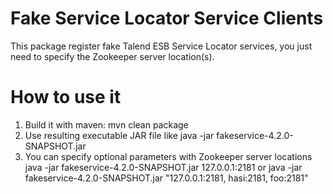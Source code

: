 Fake Service Locator Service Clients
===================

This package register fake Talend ESB Service Locator services, you just need
to specify the Zookeeper server location(s).

How to use it
===================

1. Build it with maven: mvn clean package
2. Use resulting executable JAR file like
	java -jar fakeservice-4.2.0-SNAPSHOT.jar
3. You can specify optional parameters with Zookeeper server locations
	java -jar fakeservice-4.2.0-SNAPSHOT.jar 127.0.0.1:2181
or
	java -jar fakeservice-4.2.0-SNAPSHOT.jar "127.0.0.1:2181, hasi:2181, foo:2181"